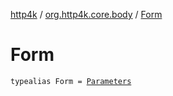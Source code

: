 [http4k](../index.md) / [org.http4k.core.body](index.md) / [Form](./-form.md)

# Form

`typealias Form = `[`Parameters`](../org.http4k.core/-parameters.md)